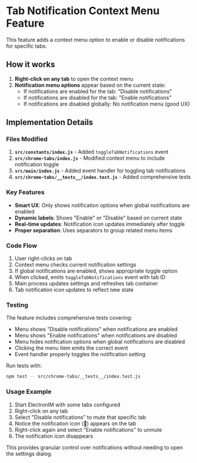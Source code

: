 # Tab Notification Context Menu Feature

This feature adds a context menu option to enable or disable notifications for specific tabs.

## How it works

1. **Right-click on any tab** to open the context menu
2. **Notification menu options** appear based on the current state:
   - If notifications are enabled for the tab: "Disable notifications"
   - If notifications are disabled for the tab: "Enable notifications"
   - If notifications are disabled globally: No notification menu (good UX)

## Implementation Details

### Files Modified

1. **`src/constants/index.js`** - Added `toggleTabNotifications` event
2. **`src/chrome-tabs/index.js`** - Modified context menu to include notification toggle
3. **`src/main/index.js`** - Added event handler for toggling tab notifications
4. **`src/chrome-tabs/__tests__/index.test.js`** - Added comprehensive tests

### Key Features

- **Smart UX**: Only shows notification options when global notifications are enabled
- **Dynamic labels**: Shows "Enable" or "Disable" based on current state
- **Real-time updates**: Notification icon updates immediately after toggle
- **Proper separation**: Uses separators to group related menu items

### Code Flow

1. User right-clicks on tab
2. Context menu checks current notification settings
3. If global notifications are enabled, shows appropriate toggle option
4. When clicked, emits `toggleTabNotifications` event with tab ID
5. Main process updates settings and refreshes tab container
6. Tab notification icon updates to reflect new state

### Testing

The feature includes comprehensive tests covering:
- Menu shows "Disable notifications" when notifications are enabled
- Menu shows "Enable notifications" when notifications are disabled  
- Menu hides notification options when global notifications are disabled
- Clicking the menu item emits the correct event
- Event handler properly toggles the notification setting

Run tests with:
```bash
npm test -- src/chrome-tabs/__tests__/index.test.js
```

### Usage Example

1. Start ElectronIM with some tabs configured
2. Right-click on any tab
3. Select "Disable notifications" to mute that specific tab
4. Notice the notification icon (🔕) appears on the tab
5. Right-click again and select "Enable notifications" to unmute
6. The notification icon disappears

This provides granular control over notifications without needing to open the settings dialog.